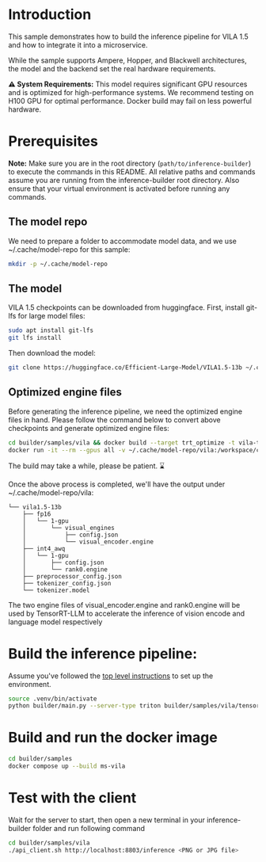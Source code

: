 # Introduction

This sample demonstrates how to build the inference pipeline for VILA 1.5 and how to integrate it into a microservice.

While the sample supports Ampere, Hopper, and Blackwell architectures, the model and the backend set the real hardware requirements.

**⚠️ System Requirements:** This model requires significant GPU resources and is optimized for high-performance systems. We recommend testing on H100 GPU for optimal performance. Docker build may fail on less powerful hardware.

# Prerequisites

**Note:** Make sure you are in the root directory (`path/to/inference-builder`) to execute the commands in this README. All relative paths and commands assume you are running from the inference-builder root directory. Also ensure that your virtual environment is activated before running any commands.

## The model repo

We need to prepare a folder to accommodate model data, and we use ~/.cache/model-repo for this sample:

```bash
mkdir -p ~/.cache/model-repo
```

## The model

VILA 1.5 checkpoints can be downloaded from huggingface. First, install git-lfs for large model files:

```bash
sudo apt install git-lfs
git lfs install
```

Then download the model:

```bash
git clone https://huggingface.co/Efficient-Large-Model/VILA1.5-13b ~/.cache/model-repo/vila1.5-13b
```

## Optimized engine files

Before generating the inference pipeline, we need the optimized engine files in hand. Please follow the command below to convert above checkpoints and generate optimized engine files:

```bash
cd builder/samples/vila && docker build --target trt_optimize -t vila-trt-optimize .
docker run -it --rm --gpus all -v ~/.cache/model-repo/vila:/workspace/checkpoints/optimized -v ~/.cache/model-repo:/workspace/checkpoints/baseline -e LLM_BATCH_SIZE=8 -e LLM_PRECISION=int4_awq vila-trt-optimize
```

The build may take a while, please be patient. ⌛

Once the above process is completed, we'll have the output under ~/.cache/model-repo/vila:

```
└── vila1.5-13b
    ├── fp16
    │   └── 1-gpu
    │       └── visual_engines
    │           ├── config.json
    │           └── visual_encoder.engine
    ├── int4_awq
    │   └── 1-gpu
    │       ├── config.json
    │       └── rank0.engine
    ├── preprocessor_config.json
    ├── tokenizer_config.json
    └── tokenizer.model
```

The two engine files of visual_encoder.engine and rank0.engine will be used by TensorRT-LLM to accelerate the inference of vision encode and language model respectively

# Build the inference pipeline:

Assume you've followed the [top level instructions](../../../README.md#getting-started) to set up the environment.

```bash
source .venv/bin/activate
python builder/main.py --server-type triton builder/samples/vila/tensorrt_vila1.5.yaml -a builder/samples/vila/openapi.json -c builder/samples/vila/processors.py -o builder/samples/vila -t
```


# Build and run the docker image

```bash
cd builder/samples
docker compose up --build ms-vila
```

# Test with the client

Wait for the server to start, then open a new terminal in your inference-builder folder and run following command

```bash
cd builder/samples/vila
./api_client.sh http://localhost:8803/inference <PNG or JPG file>
```




